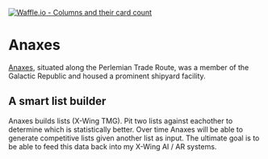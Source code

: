 [![Waffle.io - Columns and their card count](https://badge.waffle.io/stevegood/anaxes.svg?columns=all&style=flat-square)](https://waffle.io/stevegood/anaxes)

# Anaxes
[Anaxes](http://starwars.wikia.com/wiki/Anaxes), situated along the Perlemian Trade Route, was a member of the Galactic Republic and housed a prominent shipyard facility.


## A smart list builder
Anaxes builds lists (X-Wing TMG). Pit two lists against eachother to determine which is statistically better. Over time Anaxes will be able to generate competitive lists given another list as input. The ultimate goal is to be able to feed this data back into my X-Wing AI / AR systems.
